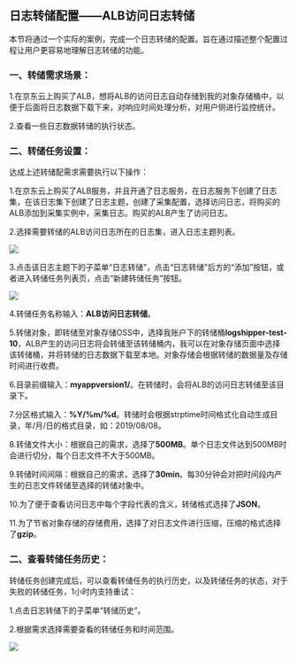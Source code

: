 ## 日志转储配置——ALB访问日志转储

本节将通过一个实际的案例，完成一个日志转储的配置。旨在通过描述整个配置过程让用户更容易地理解日志转储的功能。

### 一、转储需求场景：

1.在京东云上购买了ALB，想将ALB的访问日志自动存储到我的对象存储桶中，以便于后面将日志数据下载下来，对响应时间处理分析，对用户侧进行监控统计。

2.查看一些日志数据转储的执行状态。

### 二、转储任务设置：

达成上述转储配需求需要执行以下操作：

1.在京东云上购买了ALB服务，并且开通了日志服务，在日志服务下创建了日志集，在该日志集下创建了日志主题，创建了采集配置，选择访问日志，将购买的ALB添加到采集实例中，采集日志。购买的ALB产生了访问日志。

2.选择需要转储的ALB访问日志所在的日志集，进入日志主题列表。

![](https://raw.githubusercontent.com/jdcloudcom/cn/zhangwenjie-only/image/LogService/bestpractice/besttransfer01.jpg)

3.点击该日志主题下的子菜单“日志转储”，点击“日志转储”后方的“添加”按钮，或者进入转储任务列表页，点击“新建转储任务”按钮。

![](https://raw.githubusercontent.com/jdcloudcom/cn/zhangwenjie-only/image/LogService/bestpractice/besttransfer02.jpg)

4.转储任务名称输入：**ALB访问日志转储**。

5.转储对象，即转储至对象存储OSS中，选择我账户下的转储桶**logshipper-test-10**，ALB产生的访问日志将会转储至该转储桶内，我可以在对象存储页面中选择该转储桶，并将转储的日志数据下载至本地。对象存储会根据转储的数据量及存储时间进行收费。

6.目录前缀输入：**myappversion1/**。在转储时，会将ALB的访问日志转储至该目录下。

7.分区格式输入：**%Y/%m/%d**。转储时会根据strptime时间格式化自动生成目录，年/月/日的格式目录，如：2019/08/08。

8.转储文件大小：根据自己的需求，选择了**500MB**。单个日志文件达到500MB时会进行切分，每个日志文件不大于500MB。

9.转储时间间隔：根据自己的需求，选择了**30min**。每30分钟会对把时间段内产生的日志文件转储至选择的转储对象中。

10.为了便于查看访问日志中每个字段代表的含义，转储格式选择了**JSON**。

11.为了节省对象存储的存储费用，选择了对日志文件进行压缩，压缩的格式选择了**gzip**。

### 二、查看转储任务历史：

转储任务创建完成后，可以查看转储任务的执行历史，以及转储任务的状态，对于失败的转储任务，1小时内支持重试：

1.点击日志转储下的子菜单“转储历史”。

2.根据需求选择需要查看的转储任务和时间范围。

![](https://raw.githubusercontent.com/jdcloudcom/cn/zhangwenjie-only/image/LogService/bestpractice/besttransfer03.jpg)






